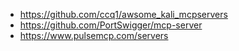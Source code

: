 
- https://github.com/ccq1/awsome_kali_mcpservers
- https://github.com/PortSwigger/mcp-server
- https://www.pulsemcp.com/servers